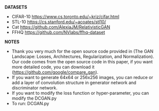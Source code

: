 **DATASETS**  
 * CIFAR-10 https://www.cs.toronto.edu/~kriz/cifar.html
 * STL-10 https://cs.stanford.edu/~acoates/stl10/
 * Cat https://github.com/AlexiaJM/RelativisticGAN
 * FFHQ https://github.com/NVlabs/ffhq-dataset

**NOTES**  
 * Thank you very much for the open source code provided in (The GAN Landscape: Losses, Architectures, Regularization, and Normalization). Our code comes from the open source code in this paper, if you want more detailed code, you can download it (https://github.com/google/compare_gan).
 * If you want to generate 64x64 or 256x256 images, you can reduce or add a layer of convolution structure in generator network and discriminator network.
 * If you want to modify the loss function or hyper-parameter, you can modify the DCGAN.py
 * To run: DCGAN.py
